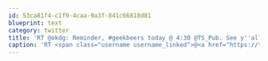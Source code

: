 ```yaml
---
id: 53ca81f4-c1f9-4caa-9a3f-841c66818d81
blueprint: text
category: twitter
title: 'RT @okdg: Reminder, #geekbeers today @ 4:30 @TS_Pub. See y''all there. (We''ll be the ones talking about git, binary trees and "jif" vs "gif")'
caption: 'RT <span class="username username_linked">@<a href="https://twitter.com/okdg" title="OKDG">okdg</a></span>: Reminder, <span class="hashtag hashtag_local">#<a href="http://tweettemp.darylchymko.ca/?tag=geekbeers">geekbeers</a> today @ 4:30 <span class="username username_linked">@<a href="https://twitter.com/TS_Pub" title="Train Station Pub">TS_Pub</a></span>. See y''all there. (We''ll be the ones talking about git, binary trees and "jif" vs "gif")'
---
```

